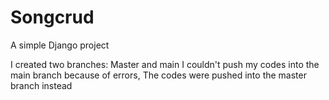 # Songcrud
A simple Django project

I created two branches: Master and main
I couldn't push my codes into the main branch because of errors, The codes were pushed into the master branch instead
